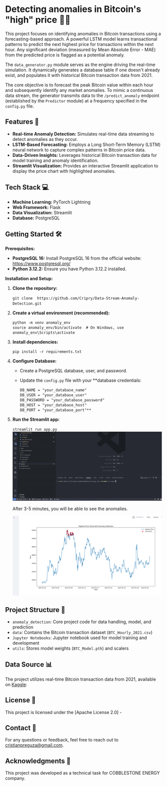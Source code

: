 # Detecting anomalies in Bitcoin's "high" price 🕵️‍♂️

This project focuses on identifying anomalies in Bitcoin transactions using a forecasting-based approach. A powerful LSTM model learns transactional patterns to predict the next highest price for transactions within the next hour. Any significant deviation (measured by Mean Absolute Error - MAE) from the predicted price is flagged as a potential anomaly.

The `data_generator.py` module serves as the engine driving the real-time simulation. It dynamically generates a database table if one doesn't already exist, and populates it with historical Bitcoin transaction data from 2021.

The core objective is to forecast the peak Bitcoin value within each hour and subsequently identify any market anomalies. To mimic a continuous data stream, the generator transmits data to the `/predict_anomaly` endpoint (established by the `Predictor` module) at a frequency specified in the `config.py` file.

## Features 🚀

* **Real-time Anomaly Detection:** Simulates real-time data streaming to detect anomalies as they occur.
* **LSTM-Based Forecasting:**  Employs a Long Short-Term Memory (LSTM) neural network to capture complex patterns in Bitcoin price data.
* **Data-Driven Insights:** Leverages historical Bitcoin transaction data for model training and anomaly identification.
* **Streamlit Visualization:** Provides an interactive Streamlit application to display the price chart with highlighted anomalies.

## Tech Stack 💻

* **Machine Learning:** PyTorch Lightning
* **Web Framework:** Flask
* **Data Visualization:** Streamlit
* **Database:** PostgreSQL

## Getting Started 🛠️

**Prerequisites:**

* **PostgreSQL 16:** Install PostgreSQL 16 from the official website: https://www.postgresql.org/
* **Python 3.12.2:** Ensure you have Python 3.12.2 installed.

**Installation and Setup:**

1. **Clone the repository:**

   `git clone  https://github.com/Cripry/Data-Stream-Anomaly-Detection.git`
2. **Create a virtual environment (recommended):**

   ```
   python -m venv anomaly_env
   source anomaly_env/bin/activate  # On Windows, use anomaly_env\Scripts\activate
   ```
3. **Install dependencies:**

   ```
   pip install -r requirements.txt
   ```
4. **Configure Database:**

   * Create a PostgreSQL database, user, and password.
   * Update the `config.py` file with your **database credentials:

     ```
     DB_NAME = "your_database_name"
     DB_USER = "your_database_user"
     DB_PASSWORD = "your_database_password"
     DB_HOST = "your_database_host"
     DB_PORT = "your_database_port"**
     ```
5. **Run the Streamlit app:**

   `streamlit run app.py `
   ![1726698752595](image/README/1726698752595.png)

   After 3-5 minutes, you will be able to see the anomalies.

   ![1726698865880](image/README/1726698865880.png)

## Project Structure 📂

* `anomaly_detection`: Core project code for data handling, model, and prediction
* `data`: Contains the Bitcoin transaction dataset (`BTC_Hourly_2021.csv`)
* `Jupyter Notebooks`: Jupyter notebook used for model training and development
* `utils`: Stores model weights (`BTC_Model.pth`) and scalers

## Data Source 📊

The project utilizes real-time Bitcoin transaction data from 2021, available on [Kaggle](https://www.kaggle.com/datasets/prasoonkottarathil/btcinusd?select=BTC-Hourly.csv):

## License 📄

This project is licensed under the [Apache License 2.0] -

## Contact 📧

For any questions or feedback, feel free to reach out to cristianpreguza@gmail.com.

## Acknowledgments 🙏

This project was developed as a technical task for COBBLESTONE ENERGY company.
